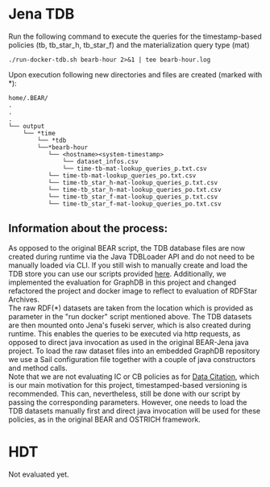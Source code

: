 # Jena TDB
Run the following command to execute the queries for the timestamp-based policies (tb, tb_star_h, tb_star_f) and the materialization query type (mat)
```
./run-docker-tdb.sh bearb-hour 2>&1 | tee bearb-hour.log
```
Upon execution following new directories and files are created (marked with *):

```
home/.BEAR/  
.
.
.
└── output  
    └── *time
        └── *tdb
	    └──*bearb-hour
	       └── <hostname><system-timestamp>
	       	   └── dataset_infos.csv
	       	   └── time-tb-mat-lookup_queries_p.txt.csv
		   └── time-tb-mat-lookup_queries_po.txt.csv
		   └── time-tb_star_h-mat-lookup_queries_p.txt.csv
		   └── time-tb_star_h-mat-lookup_queries_po.txt.csv
		   └── time-tb_star_f-mat-lookup_queries_p.txt.csv
		   └── time-tb_star_f-mat-lookup_queries_po.txt.csv

```
## Information about the process:
As opposed to the original BEAR script, the TDB database files are now created during runtime via the Java TDBLoader API and do not need to be manually loaded via CLI. If you still wish to manually create and load the TDB store you can use our scripts provided [here](https://github.com/GreenfishK/BEAR/tree/master/scripts/load_data/Archiv). Additionally, we implemented the evaluation for GraphDB in this project and changed refactored the project and docker image to reflect to evaluation of RDFStar Archives. \
The raw RDF(*) datasets are taken from the location which is provided as parameter in the "run docker" script mentioned above. The TDB datasets are then mounted onto Jena's fuseki server, which is also created during runtime. This enables the queries to be executed via http requests, as opposed to direct java invocation as used in the original BEAR-Jena java project. To load the raw dataset files into an embedded GraphDB repository we use a Sail configuration file together with a couple of java constructors and method calls. \
Note that we are not evaluating IC or CB policies as for [Data Citation](https://rd-alliance.org/system/files/documents/RDA-DC-Recommendations_151020.pdf), which is our main motivation for this project, timestamped-based versioning is recommended. This can, nevertheless, still be done with our script by passing the corresponding parameters. However, one needs to load the TDB datasets manually first and direct java invocation will be used for these policies, as in the original BEAR and OSTRICH framework.

# HDT
Not evaluated yet.
